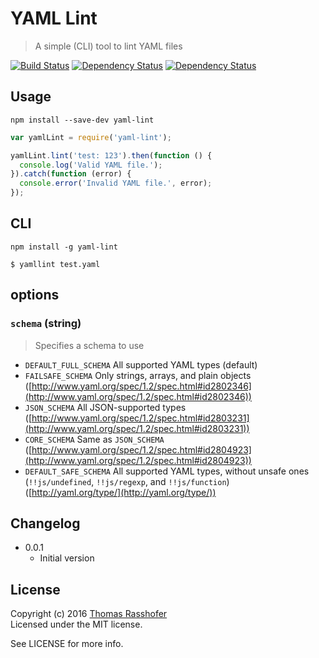 # YAML Lint

> A simple (CLI) tool to lint YAML files

[![Build Status](https://travis-ci.org/rasshofer/yaml-lint.svg)](https://travis-ci.org/rasshofer/yaml-lint)
[![Dependency Status](https://david-dm.org/rasshofer/yaml-lint/status.svg)](https://david-dm.org/rasshofer/yaml-lint)
[![Dependency Status](https://david-dm.org/rasshofer/yaml-lint/dev-status.svg)](https://david-dm.org/rasshofer/yaml-lint)

## Usage

```shell
npm install --save-dev yaml-lint
```

```js
var yamlLint = require('yaml-lint');

yamlLint.lint('test: 123').then(function () {
  console.log('Valid YAML file.');
}).catch(function (error) {
  console.error('Invalid YAML file.', error);
});
```

## CLI

```shell
npm install -g yaml-lint
```

```shell
$ yamllint test.yaml
```

## options

### `schema` (string)

> Specifies a schema to use

- `DEFAULT_FULL_SCHEMA` All supported YAML types (default)
- `FAILSAFE_SCHEMA` Only strings, arrays, and plain objects ([http://www.yaml.org/spec/1.2/spec.html#id2802346](http://www.yaml.org/spec/1.2/spec.html#id2802346))
- `JSON_SCHEMA` All JSON-supported types ([http://www.yaml.org/spec/1.2/spec.html#id2803231](http://www.yaml.org/spec/1.2/spec.html#id2803231))
- `CORE_SCHEMA` Same as `JSON_SCHEMA` ([http://www.yaml.org/spec/1.2/spec.html#id2804923](http://www.yaml.org/spec/1.2/spec.html#id2804923))
- `DEFAULT_SAFE_SCHEMA` All supported YAML types, without unsafe ones (`!!js/undefined`, `!!js/regexp`, and `!!js/function`) ([http://yaml.org/type/](http://yaml.org/type/))

## Changelog

* 0.0.1
  * Initial version

## License

Copyright (c) 2016 [Thomas Rasshofer](http://thomasrasshofer.com/)  
Licensed under the MIT license.

See LICENSE for more info.
